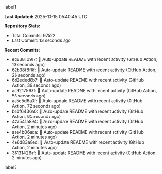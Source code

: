 
label1 
<!-- ACTIVITY_START -->
**Last Updated:** 2025-10-15 05:40:45 UTC

**Repository Stats:**
- Total Commits: 97522
- Last Commit: 13 seconds ago

**Recent Commits:**
- ed63810917: 🤖 Auto-update README with recent activity (GitHub Action, 13 seconds ago)
- 62b38f8f8f: 🤖 Auto-update README with recent activity (GitHub Action, 26 seconds ago)
- 6d2eded8b7: 🤖 Auto-update README with recent activity (GitHub Action, 39 seconds ago)
- ac9217598f: 🤖 Auto-update README with recent activity (GitHub Action, 56 seconds ago)
- aa5e5d6a0f: 🤖 Auto-update README with recent activity (GitHub Action, 72 seconds ago)
- ba0f6436a0: 🤖 Auto-update README with recent activity (GitHub Action, 85 seconds ago)
- 42a541a894: 🤖 Auto-update README with recent activity (GitHub Action, 2 minutes ago)
- aae4b06ada: 🤖 Auto-update README with recent activity (GitHub Action, 2 minutes ago)
- 4e6d83a8ed: 🤖 Auto-update README with recent activity (GitHub Action, 2 minutes ago)
- 36131426af: 🤖 Auto-update README with recent activity (GitHub Action, 2 minutes ago)
<!-- ACTIVITY_END -->

label2
